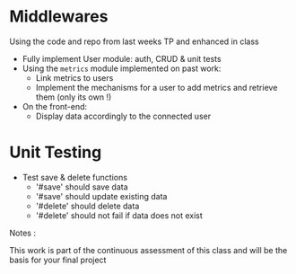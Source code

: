 # Middlewares

Using the code and repo from last weeks TP and enhanced in class

* Fully implement User module: auth, CRUD & unit tests
* Using the `metrics` module implemented on past work:
  * Link metrics to users 
  * Implement the mechanisms for a user to add metrics and retrieve them (only its own !)
* On the front-end:
  * Display data accordingly to the connected user

# Unit Testing

* Test save & delete functions
  - '#save' should save data
  - '#save' should update existing data
  - '#delete' should delete data 
  - '#delete' should not fail if data does not exist

Notes :

This work is part of the continuous assessment of this class and will be the basis for your final project
